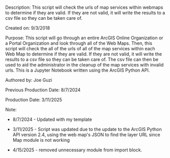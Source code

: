 Description: This script will check the urls of map services within webmaps to determine if they are valid. 
If they are not valid, it will write the results to a csv file so they can be taken care of. 
 
Created on: 9/3/2018
 
Purpose: This script will go through an entire ArcGIS Online Organization or a Portal Organization and look through all of the Web Maps. Then, this script will check the all of the urls of all of the map services within each Web Map to determine if they are valid. If they are not valid, it will write the results to a csv file so they can be taken care of. The csv file can then be used to aid the administrator in the cleanup of the map services with invalid urls.  This is a Jupyter Notebook written using the ArcGIS Python API. 
 
Authored by: Joe Guzi
 
Previous Production Date: 8/7/2024      

Production Date: 3/11/2025

Note:

 - 8/7/2024 - Updated with my template

 - 3/11/2025 - Script was updated due to the update to the ArcGIS Python API version 2.4, using the web map's JSON to find the layer URL since Map module is not working

 - 4/15/2025 - removed unnecessary module from import block.
